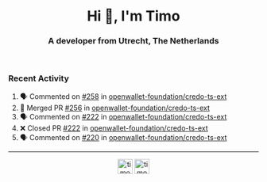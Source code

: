 <h1 align="center">Hi 👋, I'm Timo</h1>
<h3 align="center">A developer from Utrecht, The Netherlands</h3>
<br/>
<!-- https://github.com/rahuldkjain/github-profile-readme-generator --!>

<!--  <p align="left"><img src="https://github-readme-stats.vercel.app/api?username=timoglastra&show_icons=true&count_private=true&" alt="timoglastra" /></p> --!>

<!--
Github language stats
<p align="left"><img src="https://github-readme-stats.vercel.app/api/top-langs/?username=timoglastra&layout=compact" alt="timoglastra" /><p>
-->

<!-- Codestats language stats -->
<!-- <p align="left"><img src="https://codestats-readme.vercel.app/api/top-langs/?username=timoglastra&layout=compact&language_count=12" alt="timoglastra" /><p>    --!>
  
<h3>Recent Activity</h3>

<!--START_SECTION:activity-->
1. 🗣 Commented on [#258](https://github.com/openwallet-foundation/credo-ts-ext/pull/258#issuecomment-2023790661) in [openwallet-foundation/credo-ts-ext](https://github.com/openwallet-foundation/credo-ts-ext)
2. 🎉 Merged PR [#256](https://github.com/openwallet-foundation/credo-ts-ext/pull/256) in [openwallet-foundation/credo-ts-ext](https://github.com/openwallet-foundation/credo-ts-ext)
3. 🗣 Commented on [#222](https://github.com/openwallet-foundation/credo-ts-ext/pull/222#issuecomment-2023780534) in [openwallet-foundation/credo-ts-ext](https://github.com/openwallet-foundation/credo-ts-ext)
4. ❌ Closed PR [#222](https://github.com/openwallet-foundation/credo-ts-ext/pull/222) in [openwallet-foundation/credo-ts-ext](https://github.com/openwallet-foundation/credo-ts-ext)
5. 🗣 Commented on [#220](https://github.com/openwallet-foundation/credo-ts-ext/pull/220#issuecomment-2023777696) in [openwallet-foundation/credo-ts-ext](https://github.com/openwallet-foundation/credo-ts-ext)
<!--END_SECTION:activity-->

---

<p align="center">
<a href="https://twitter.com/timoglastra" target="blank"><img align="center" src="https://cdn.jsdelivr.net/npm/simple-icons@3.0.1/icons/twitter.svg" alt="timoglastra" height="30" width="30" /></a>
<a href="https://linkedin.com/in/timoglastra" target="blank"><img align="center" src="https://cdn.jsdelivr.net/npm/simple-icons@3.0.1/icons/linkedin.svg" alt="timoglastra" height="30" width="30" /></a>
</p>



